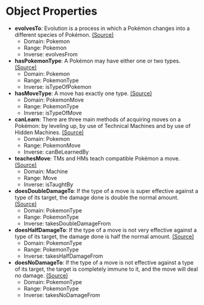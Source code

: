 # Object Properties

* **evolvesTo**: Evolution is a process in which a Pokémon changes into a different species of Pokémon. [(Source)](https://bulbapedia.bulbagarden.net/wiki/Evolution)
    * Domain: Pokemon
    * Range: Pokemon
    * Inverse: evolvesFrom
* **hasPokemonType**: A Pokémon may have either one or two types. [(Source)](https://bulbapedia.bulbagarden.net/wiki/Type)
    * Domain: Pokemon
    * Range: PokemonType
    * Inverse: isTypeOfPokemon
* **hasMoveType**: A move has exactly one type. [(Source)](https://bulbapedia.bulbagarden.net/wiki/Type)
    * Domain: PokemonMove
    * Range: PokemonType
    * Inverse: isTypeOfMove
* **canLearn**: There are three main methods of acquiring moves on a Pokémon: by leveling up, by use of Technical Machines and by use of Hidden Machines. [(Source)](https://bulbapedia.bulbagarden.net/wiki/Move#Learning_and_unlearning)
    * Domain: Pokemon
    * Range: PokemonMove
    * Inverse: canBeLearnedBy
* **teachesMove**: TMs and HMs teach compatible Pokémon a move. [(Source)](https://bulbapedia.bulbagarden.net/wiki/Item#TMs_.26_HMs)
    * Domain: Machine
    * Range: Move
    * Inverse: isTaughtBy
* **doesDoubleDamageTo**: If the type of a move is super effective against a type of its target, the damage done is double the normal amount. [(Source)](https://bulbapedia.bulbagarden.net/wiki/Type#Type_effectiveness)
    * Domain: PokemonType
    * Range: PokemonType
    * Inverse: takesDoubleDamageFrom
* **doesHalfDamageTo**: If the type of a move is not very effective against a type of its target, the damage done is half the normal amount. [(Source)](https://bulbapedia.bulbagarden.net/wiki/Type#Type_effectiveness)
    * Domain: PokemonType
    * Range: PokemonType
    * Inverse: takesHalfDamageFrom
* **doesNoDamageTo**: If the type of a move is not effective against a type of its target, the target is completely immune to it, and the move will deal no damage. [(Source)](https://bulbapedia.bulbagarden.net/wiki/Type#Type_effectiveness)
    * Domain: PokemonType
    * Range: PokemonType
    * Inverse: takesNoDamageFrom
